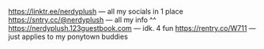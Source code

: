 https://linktr.ee/nerdyplush — all my socials in 1 place
https://sntry.cc/@nerdyplush — all my info ^^
https://nerdyplush.123guestbook.com — idk. 4 fun
https://rentry.co/W711 — just applies to my ponytown buddies
